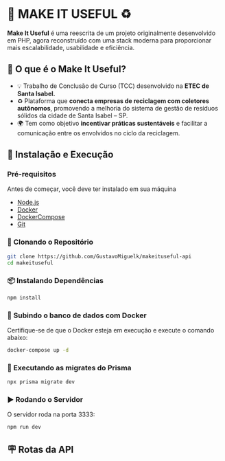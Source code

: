 # 🌱 MAKE IT USEFUL ♻️ #
**Make It Useful** é uma reescrita de um projeto originalmente desenvolvido em PHP, agora reconstruído com uma stack moderna para proporcionar mais escalabilidade, usabilidade e eficiência.

## 🧾 O que é o Make It Useful? ##
- 💡 Trabalho de Conclusão de Curso (TCC) desenvolvido na **ETEC de Santa Isabel.**
- ♻️ Plataforma que **conecta empresas de reciclagem com coletores autônomos**, promovendo a melhoria do sistema de gestão de resíduos sólidos da cidade de Santa Isabel – SP.
- 🌍 Tem como objetivo **incentivar práticas sustentáveis** e facilitar a comunicação entre os envolvidos no ciclo da reciclagem.

## 🚀 Instalação e Execução ##
### Pré-requisitos ###
Antes de começar, você deve ter instalado em sua máquina
- [Node.js](https://nodejs.org/pt)
- [Docker](https://www.docker.com/)
- [DockerCompose](https://docs.docker.com/compose/)
- [Git](https://git-scm.com/)

### 🧱  Clonando o Repositório ###
```bash
git clone https://github.com/GustavoMiguelk/makeituseful-api
cd makeituseful
```

### 📦 Instalando Dependências ###
```bash
npm install
```
### 🐋 Subindo o banco de dados com Docker ###
Certifique-se de que o Docker esteja em execução e execute o comando abaixo:
```bash
docker-compose up -d
```

### 🔄 Executando as migrates do Prisma ###
```bash
npx prisma migrate dev
```

### ▶️ Rodando o Servidor ###
O servidor roda na porta 3333:
```bash
npm run dev
```

## 🪧 Rotas da API ##



